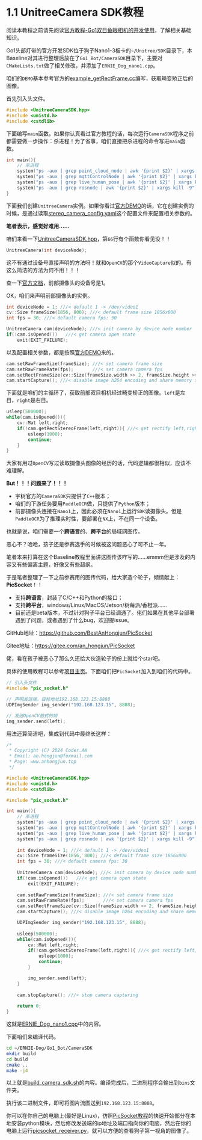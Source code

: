 # 1.1 UnitreeCamera SDK教程

阅读本教程之前请先阅读[官方教程-Go1双目鱼眼相机的开发使用](https://www.yuque.com/ironfatty/nly1un/rguxgz)，了解相关基础知识。

Go1头部灯带的官方开发SDK位于狗子Nano1-3板卡的`~/Unitree/SDK`目录下，本Baseline对其进行整理后放在了`Go1_Bot/CameraSDK`目录下，主要对`CMakeLists.txt`做了相关修改，并添加了`ERNIE_Dog_nano1.cpp`。

咱们的`DEMO`基本参考官方的[example_getRectFrame.cc](../Go1_Bot/CameraSDK/examples/example_getRectFrame.cc)编写，获取畸变矫正后的图像。

首先引入头文件。

```cpp
#include <UnitreeCameraSDK.hpp>
#include <unistd.h>
#include <cstdlib>
```

下面编写`main`函数。如果你认真看过官方教程的话，每次运行`CameraSDK`程序之前都需要做一步操作：杀进程！为了省事，咱们直接把杀进程的命令写进`main`函数。

```cpp
int main(){
    // 杀进程
    system("ps -aux | grep point_cloud_node | awk '{print $2}' | xargs kill -9");
    system("ps -aux | grep mqttControlNode | awk '{print $2}' | xargs kill -9");
    system("ps -aux | grep live_human_pose | awk '{print $2}' | xargs kill -9");
    system("ps -aux | grep rosnode | awk '{print $2}' | xargs kill -9");
}
```

下面我们创建`UnitreeCamera`实例。如果你看过[官方DEMO](../Go1_Bot/CameraSDK/examples/example_getRectFrame.cc)的话，它在创建实例的时候，是通过读取[stereo_camera_config.yaml](../Go1_Bot/CameraSDK/stereo_camera_config.yaml)这个配置文件来配置相关参数的。

**笔者表示，感觉好难用……**

咱们来看一下[UnitreeCameraSDK.hpp](../Go1_Bot/CameraSDK/include/UnitreeCameraSDK.hpp)，第`66`行有个函数你看见没！！

```cpp
UnitreeCamera(int deviceNode);
```

这不有通过设备号直接声明的方法吗！就和`OpenCV`的那个`VideoCapture`似的。有这么简洁的方法为何不用！！！

查一下[官方文档](https://www.yuque.com/ironfatty/nly1un/rguxgz)，前部摄像头的设备号是1。

OK，咱们来声明前部摄像头的实例。

```cpp
int deviceNode = 1; ///< default 1 -> /dev/video1
cv::Size frameSize(1856, 800); ///< default frame size 1856x800
int fps = 30; ///< default camera fps: 30

UnitreeCamera cam(deviceNode); ///< init camera by device node number
if(!cam.isOpened())   ///< get camera open state
    exit(EXIT_FAILURE);
```

以及配置相关参数，都是按照[官方DEMO](../Go1_Bot/CameraSDK/examples/example_getRectFrame.cc)来的。

```cpp
cam.setRawFrameSize(frameSize); ///< set camera frame size
cam.setRawFrameRate(fps);       ///< set camera camera fps
cam.setRectFrameSize(cv::Size(frameSize.width >> 2, frameSize.height >> 1)); ///< set camera rectify frame size
cam.startCapture(); ///< disable image h264 encoding and share memory sharing
```

下面就是咱们的主循环了，获取前部双目相机经过畸变矫正的图像。`left`是左目，`right`是右目。

```cpp
usleep(500000);
while(cam.isOpened()){
    cv::Mat left,right;
    if(!cam.getRectStereoFrame(left,right)){ ///< get rectify left,right frame  
        usleep(1000);
        continue;
    }
}
```

大家有用过`OpenCV`写过读取摄像头图像的经历的话，代码逻辑都很相似，应该不难理解。

**But！！！问题来了！！！**

* 宇树官方的`CameraSDK`只提供了`C++`版本；
* 咱们的下游任务要用`PaddleOCR`做，只提供了`Python`版本；
* 前部摄像头连接在`Nano1`上，因此必须在`Nano1`上运行`SDK`读摄像头。但是`PaddleOCR`为了推理实时性，要部署在`NX`上，不在同一个设备。

也就是说，咱们需要一个**跨语言**的、**跨平台**的局域网图传。

恶心不？哈哈，孩子还是参赛选手的时候被这问题恶心了可不止一年。

笔者本来打算在这个Baseline教程里面讲这图传该咋写的……emmm但是涉及的内容又有些偏离主题，好像又有些超纲。

于是笔者整理了一下之前参赛用的图传代码，给大家造个轮子，倾情献上：**PicSocket**！！

* 支持**跨语言**，封装了C/C++和Python的接口；
* 支持**跨平台**，windows/Linux/MacOS/Jetson/树莓派/香橙派……
* 目前还是beta版本，不过针对狗子平台已经调通了。佬们如果在其他平台部署遇到了问题，或者遇到了什么bug，欢迎提issue。

GitHub地址：https://github.com/BestAnHongjun/PicSocket

Gitee地址：https://gitee.com/an_hongjun/PicSocket

佬，看在孩子被恶心了那么久还给大伙造轮子的份上就给个star吧。

具体的使用教程可以参考[项目主页](https://gitee.com/an_hongjun/PicSocket)。下面咱们把`PicSocket`加入到咱们的代码中。

```cpp
// 引入头文件
#include "pic_socket.h"

// 声明发送端，目标地址192.168.123.15:8888
UDPImgSender img_sender("192.168.123.15", 8888);

// 发送OpenCV格式的帧
img_sender.send(left);
```

用法还算简洁吧，集成到代码中最终长这样：

```cpp
/*
 * Copyright (C) 2024 Coder.AN
 * Email: an.hongjun@foxmail.com
 * Page: www.anhongjun.top
 */

#include <UnitreeCameraSDK.hpp>
#include <unistd.h>
#include <cstdlib>

#include "pic_socket.h"

int main(){
    // 杀进程
    system("ps -aux | grep point_cloud_node | awk '{print $2}' | xargs kill -9");
    system("ps -aux | grep mqttControlNode | awk '{print $2}' | xargs kill -9");
    system("ps -aux | grep live_human_pose | awk '{print $2}' | xargs kill -9");
    system("ps -aux | grep rosnode | awk '{print $2}' | xargs kill -9");
    
    int deviceNode = 1; ///< default 1 -> /dev/video1
    cv::Size frameSize(1856, 800); ///< default frame size 1856x800
    int fps = 30; ///< default camera fps: 30
    
    UnitreeCamera cam(deviceNode); ///< init camera by device node number
    if(!cam.isOpened())   ///< get camera open state
        exit(EXIT_FAILURE);
    
    cam.setRawFrameSize(frameSize); ///< set camera frame size
    cam.setRawFrameRate(fps);       ///< set camera camera fps
    cam.setRectFrameSize(cv::Size(frameSize.width >> 2, frameSize.height >> 1)); ///< set camera rectify frame size
    cam.startCapture(); ///< disable image h264 encoding and share memory sharing

    UDPImgSender img_sender("192.168.123.15", 8888);
    
    usleep(500000);
    while(cam.isOpened()){
        cv::Mat left,right;
        if(!cam.getRectStereoFrame(left,right)){ ///< get rectify left,right frame  
            usleep(1000);
            continue;
        }

        img_sender.send(left);
    }
    
    cam.stopCapture(); ///< stop camera capturing
    
    return 0;
}
```

这就是[ERNIE_Dog_nano1.cpp](../Go1_Bot/CameraSDK/ERNIE_Dog_nano1.cpp)中的内容。

下面咱们来编译代码。

```sh
cd ~/ERNIE-Dog/Go1_Bot/CameraSDK
mkdir build
cd build
cmake ..
make -j4
```

以上就是[build_camera_sdk.sh](../Go1_Bot/build_camera_sdk.sh)的内容。编译完成后，二进制程序会输出到`bins`文件夹。

执行该二进制文件，即可将图片流图送到`192.168.123.15:8888`。

你可以在你自己的电脑上(最好是Linux)，仿照[PicSocket教程](https://gitee.com/an_hongjun/PicSocket)的快速开始部分在本地安装python模块，然后修改发送端的ip地址及端口指向你的电脑，然后在你的电脑上运行[picsocket_receiver.py](https://gitee.com/an_hongjun/PicSocket/blob/v0.0.1/example/python/picsocket_receiver.py)，就可以方便的查看狗子第一视角的图像了。
